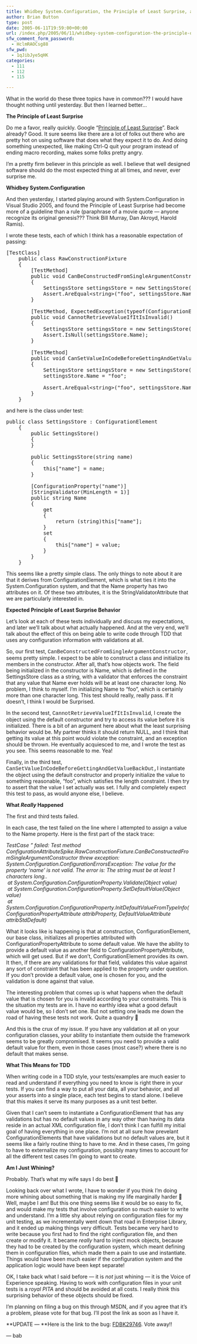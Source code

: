 ```yaml
---
title: Whidbey System.Configuration, the Principle of Least Surprise, and a dash of TDD
author: Brian Button
type: post
date: 2005-06-11T19:59:00+00:00
url: /index.php/2005/06/11/whidbey-system-configuration-the-principle-of-least-surprise-and-a-dash-of-tdd/
sfw_comment_form_password:
  - HclmRAOCsg88
sfw_pwd:
  - 1qJibJye5qHK
categories:
  - 111
  - 112
  - 115

---
```

What in the world do these three topics have in common??? I would have thought nothing until yesterday. But then I learned better&hellip;

**The Principle of Least Surprise**

Do me a favor, really quickly. Google &ldquo;[Principle of Least Surprise][1]&rdquo;. Back already? Good. It sure seems like there are a lot of folks out there who are pretty hot on using software that does what they expect it to do. And doing something unexpected, like making Ctrl-Q quit your program instead of ending macro recording, makes some folks pretty angry.

I&rsquo;m a pretty firm believer in this principle as well. I believe that well designed software should do the most expected thing at all times, and never, ever surprise me.

**Whidbey System.Configuration**

And then yesterday, I started playing around with System.Configuration in Visual Studio 2005, and found the Principle of Least Surprise had become more of a guideline than a rule (paraphrase of a movie quote &mdash; anyone recognize its original genesis??? Think Bill Murray, Dan Akroyd, Harold Ramis).

I wrote these tests, each of which I think has a reasonable expectation of passing:

<pre>[TestClass]
    public class RawConstructionFixture
    {
        [TestMethod]
        public void CanBeConstructedFromSingleArgumentConstructor()
        {
            SettingsStore settingsStore = new SettingsStore("foo");
            Assert.AreEqual&lt;string>("foo", settingsStore.Name);
        }

        [TestMethod, ExpectedException(typeof(ConfigurationErrorsException))]
        public void CannotRetrieveValueIfItIsInvalid()
        {
            SettingsStore settingsStore = new SettingsStore();
            Assert.IsNull(settingsStore.Name);
        }

        [TestMethod]
        public void CanSetValueInCodeBeforeGettingAndGetValueBackOut()
        {
            SettingsStore settingsStore = new SettingsStore();
            settingsStore.Name = "foo";

            Assert.AreEqual&lt;string>("foo", settingsStore.Name);
        }
    }</pre>

and here is the class under test:

<pre>public class SettingsStore : ConfigurationElement
    {
        public SettingsStore()
        {
        }

        public SettingsStore(string name)
        {
            this["name"] = name;
        }

        [ConfigurationProperty("name")]
        [StringValidator(MinLength = 1)]
        public string Name
        {
            get
            {
                return (string)this["name"];
            }
            set
            {
                this["name"] = value;
            }
        }
    }</pre>

This seems like a pretty simple class. The only things to note about it are that it derives from ConfigurationElement, which is what ties it into the System.Configuration system, and that the Name property has two attributes on it. Of these two attributes, it is the StringValidatorAttribute that we are particularly interested in.

**Expected Principle of Least Surprise Behavior**

Let&rsquo;s look at each of these tests individually and discuss my expectations, and later we&rsquo;ll talk about what actually happened. And at the very end, we&rsquo;ll talk about the effect of this on being able to write code through TDD that uses any configuration information with validations at all.

So, our first test, <font face="Courier New">CanBeConstructedFromSingleArgumentConstructor</font>, seems pretty simple. I expect to be able to construct a class and initialize its members in the constructor. After all, that&rsquo;s how objects work. The field being initialized in the constructor is Name, which is defined in the SettingsStore class as a string, with a validator that enforces the constraint that any value that Name ever holds will be at least one character long. No problem, I think to myself. I&rsquo;m initializing Name to &ldquo;foo&rdquo;, which is certainly more than one character long. This test should really, really pass. If it doesn&rsquo;t, I think I would be Surprised.

In the second test, <font face="Courier New">CannotRetrieveValueIfItIsInvalid</font>, I create the object using the default constructor and try to access its value before it is initialized. There is a bit of an argument here about what the least surprising behavior would be. My partner thinks it should return NULL, and I think that getting its value at this point would violate the constraint, and an exception should be thrown. He eventually acquiesced to me, and I wrote the test as you see. This seems reasonable to me. Yea!

Finally, in the third test, <font face="courier new">CanSetValueInCodeBeforeGettingAndGetValueBackOut,</font>I instantiate the object using the default constructor and properly initialize the value to something reasonable, &ldquo;foo&rdquo;, which satisfies the length constraint. I then try to assert that the value&nbsp;I set actually was set. I fully and completely expect this test to pass, as would anyone else, I believe.

**What _Really_ Happened**

The first and third tests failed.

In each case, the test failed on the line where I attempted to assign a value to the Name property. Here is the first part of the stack trace:

_TestCase &#8221; failed: Test method ConfigurationAttributeSpike.RawConstructionFixture.CanBeConstructedFromSingleArgumentConstructor threw exception:&nbsp; System.Configuration.ConfigurationErrorsException: The value for the property &#8216;name&#8217; is not valid. The error is: The string must be at least 1 characters long..  
&nbsp;at System.Configuration.ConfigurationProperty.Validate(Object value)  
&nbsp;at System.Configuration.ConfigurationProperty.SetDefaultValue(Object value)  
&nbsp;at System.Configuration.ConfigurationProperty.InitDefaultValueFromTypeInfo(ConfigurationPropertyAttribute attribProperty, DefaultValueAttribute attribStdDefault)_

What it looks like is happening is that at construction, ConfigurationElement, our base class, initializes all properties attributed with ConfigurationPropertyAttribute to some default value. We have the ability to provide a default value as another field to ConfigurationPropertyAttribute, which will get used. But if we don&rsquo;t, ConfigurationElement provides its own. It then, if there are any validations for that field,&nbsp;validates this value against any sort of constraint that has been applied to the property under question. If you don&rsquo;t provide a default value, one is chosen for you, and the validation is done against that value.

The interesting problem that comes up is what happens when the default value that is chosen for you is invalid according to your constraints. This is the situation my tests are in. I have no earthly idea what a good default value would be, so I don&rsquo;t set one. But not setting one leads me down the road of having these tests not work. Quite a quandry 🙂

And this is the crux of my issue. If you have any validation at all on your configuration classes, your ability to instantiate them outside the framework seems to be greatly compromised. It seems you need to provide a valid default value for them, even in those cases (most case?) where there is no default that makes sense.

**What This Means for TDD**

When writing code in a TDD style, your tests/examples are much easier to read and understand if everything you need to know is right there in your tests. If you can find a way to put all your data, all your behavior, and all your asserts into a single place, each test begins to stand alone. I believe that this makes it serve its many purposes as a unit test better.

Given that I can&rsquo;t seem to instantiate a ConfigurationElement that has any validations but has no default values in any way other than having its data reside in an actual XML configuration file, I don&rsquo;t think I can fulfill my initial goal of having everything in one place. I&rsquo;m not at all sure how prevelant ConfigurationElements that have validations but no default values are, but it seems like a fairly routine thing to have to me. And in these cases, I&rsquo;m going to have to externalize my configuration, possibly many times to account for all the different test cases I&rsquo;m going to want to create.

**Am I Just Whining?**

Probably. That&rsquo;s what my wife says I do best 🙂

Looking back over what I wrote, I have to wonder if you think I&rsquo;m doing more whining about something that is making my life marginally harder 🙂 Well, maybe I am! But this one thing seems like it would be so easy to fix, and would make my tests that involve configuration so much easier to write and understand. I&rsquo;m a little shy about relying on configuration files for my unit testing, as we incrementally went down that road in Enterprise Library, and it ended up making things very difficult. Tests became very hard to write because you first had to find the right configuration file, and then create or modify it. It became _really_ hard to inject mock objects, because they had to be created by the configuration system, which meant defining them in configuration files, which made them a pain to use and instantiate. Things would have been much easier if the configuration system and the application logic would have been kept separate!

OK, I take back what I said before &mdash; it is _not_ just whining &mdash; it is the Voice of Experience speaking. Having to work with configuration files in your unit tests is a _royal PITA_ and should be avoided at all costs. I really think this surprising behavior of these objects should be fixed.

I&rsquo;m planning on filing a bug on this through MSDN, and if you agree that it&rsquo;s a problem, please vote for that bug. I&rsquo;ll post the link as soon as I have it.

**UPDATE &mdash;&nbsp;**Here is the link to the bug:&nbsp;[FDBK29746][2]. Vote away!!

&mdash; bab

 [1]: http://www.google.com/search?hl=en&q=principle+of+least+surprise&btnG=Google+Search
 [2]: http://lab.msdn.microsoft.com/ProductFeedback/viewfeedback.aspx?feedbackid=2e8b3699-0288-4756-bba6-227bce82b9e1